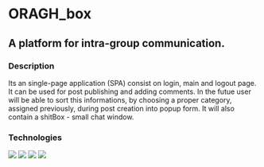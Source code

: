  <h1> ORAGH_box </h1>
<h2> A platform for intra-group communication. </h2>

<h3> Description </h3>
Its an single-page application (SPA) consist on login, main and logout page. 
It can be used for post publishing and adding comments. In the futue user will be able to sort this informations, by choosing a proper category, assigned previously, during post creation into popup form. It will also contain a shitBox - small chat window.

<h3>Technologies</h3>
<img src="https://upload.wikimedia.org/wikipedia/commons/thumb/a/a7/React-icon.svg/512px-React-icon.svg.png">
<img src="https://cdn0.iconfinder.com/data/icons/HTML5/512/HTML_Logo.png">
<img src="https://upload.wikimedia.org/wikipedia/commons/thumb/9/96/Sass_Logo_Color.svg/2000px-Sass_Logo_Color.svg.png">
<img src="https://raw.githubusercontent.com/webpack/media/master/logo/icon-square-big.png">

